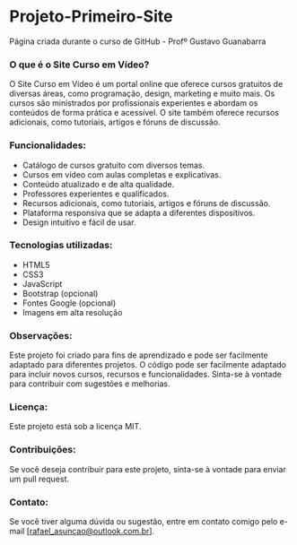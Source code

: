 # Projeto-Primeiro-Site
 Página criada durante o curso de GitHub - Profº Gustavo Guanabarra

### O que é o Site Curso em Vídeo?

O Site Curso em Vídeo é um portal online que oferece cursos gratuitos de diversas áreas, como programação, design, marketing e muito mais. Os cursos são ministrados por profissionais experientes e abordam os conteúdos de forma prática e acessível. O site também oferece recursos adicionais, como tutoriais, artigos e fóruns de discussão.

### Funcionalidades:
* Catálogo de cursos gratuito com diversos temas.
* Cursos em vídeo com aulas completas e explicativas.
* Conteúdo atualizado e de alta qualidade.
* Professores experientes e qualificados.
* Recursos adicionais, como tutoriais, artigos e fóruns de discussão.
* Plataforma responsiva que se adapta a diferentes dispositivos.
* Design intuitivo e fácil de usar.

### Tecnologias utilizadas:
* HTML5
* CSS3
* JavaScript
* Bootstrap (opcional)
* Fontes Google (opcional)
* Imagens em alta resolução

### Observações:
Este projeto foi criado para fins de aprendizado e pode ser facilmente adaptado para diferentes projetos.
O código pode ser facilmente adaptado para incluir novos cursos, recursos e funcionalidades.
Sinta-se à vontade para contribuir com sugestões e melhorias.

### Licença:
Este projeto está sob a licença MIT.

### Contribuições:
Se você deseja contribuir para este projeto, sinta-se à vontade para enviar um pull request.


### Contato:
Se você tiver alguma dúvida ou sugestão, entre em contato comigo pelo e-mail [rafael_asuncao@outlook.com.br].
